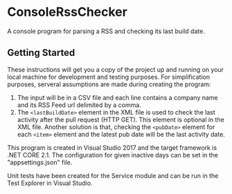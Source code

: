 # ConsoleRssChecker
A console program for parsing a RSS and checking its last build date.

## Getting Started

These instructions will get you a copy of the project up and running on your local machine for development and testing purposes. For simplification purposes, serveral assumptions are made during creating the program:
1. The input will be in a CSV file and each line contains a company name and its RSS Feed url delimited by a comma. 
2. The ```<lastBuildDate>``` element in the XML file is used to check the last activity after the pull request (HTTP GET). This element is optional in the XML file. Another solution is that, checking the ```<pubDate>``` element for each ```<item>``` element and the latest pub date will be the last activity date.     

This program is created in Visual Studio 2017 and the target framework is .NET CORE 2.1. The configuration for given inactive days can be set in the "appsettings.json" file.

Unit tests have been created for the Service module and can be run in the Test Explorer in Visual Studio.



